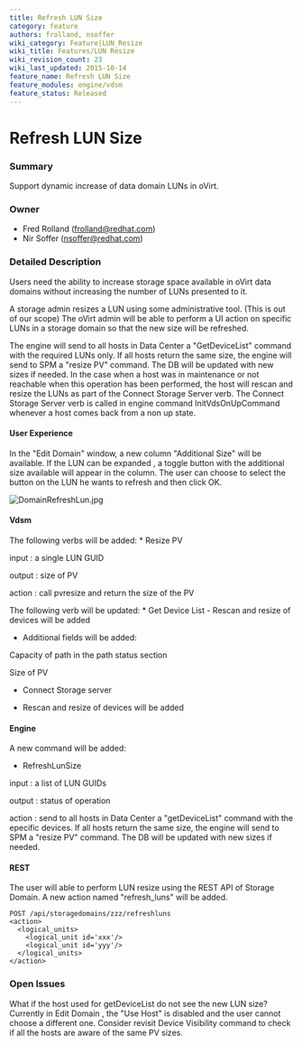 ```yaml
---
title: Refresh LUN Size
category: feature
authors: frolland, nsoffer
wiki_category: Feature|LUN_Resize
wiki_title: Features/LUN Resize
wiki_revision_count: 23
wiki_last_updated: 2015-10-14
feature_name: Refresh LUN Size
feature_modules: engine/vdsm
feature_status: Released
---
```


# Refresh LUN Size

### Summary

Support dynamic increase of data domain LUNs in oVirt.

### Owner

*   Fred Rolland (<frolland@redhat.com>)
*   Nir Soffer (<nsoffer@redhat.com>)

### Detailed Description

Users need the ability to increase storage space available in oVirt data domains without increasing the number of LUNs presented to it.

A storage admin resizes a LUN using some administrative tool. (This is out of our scope)
The oVirt admin will be able to perform a UI action on specific LUNs in a storage domain so that the new size will be refreshed.

The engine will send to all hosts in Data Center a "GetDeviceList" command with the required LUNs only.
If all hosts return the same size, the engine will send to SPM a "resize PV" command.
The DB will be updated with new sizes if needed.
 In the case when a host was in maintenance or not reachable when this operation has been performed, the host will rescan and resize the LUNs as part of the Connect Storage Server verb. The Connect Storage Server verb is called in engine command InitVdsOnUpCommand whenever a host comes back from a non up state.

#### User Experience

In the "Edit Domain" window, a new column "Additional Size" will be available. If the LUN can be expanded , a toggle button with the additional size available will appear in the column. The user can choose to select the button on the LUN he wants to refresh and then click OK.

![](DomainRefreshLun.jpg "DomainRefreshLun.jpg")

#### Vdsm

The following verbs will be added:
\* Resize PV

input : a single LUN GUID

output : size of PV

action : call pvresize and return the size of the PV

The following verb will be updated:
\* Get Device List - Rescan and resize of devices will be added
* Additional fields will be added:

Capacity of path in the path status section

Size of PV

*   Connect Storage server

* Rescan and resize of devices will be added

#### Engine

A new command will be added:

*   RefreshLunSize

input : a list of LUN GUIDs

output : status of operation

action : send to all hosts in Data Center a "getDeviceList" command with the epecific devices. If all hosts return the same size, the engine will send to SPM a "resize PV" command. The DB will be updated with new sizes if needed.

#### REST

The user will able to perform LUN resize using the REST API of Storage Domain.
A new action named "refresh_luns" will be added.
    
    POST /api/storagedomains/zzz/refreshluns
    <action>
      <logical_units>
        <logical_unit id='xxx'/>
        <logical_unit id='yyy'/>
      </logical_units>
    </action>

### Open Issues

What if the host used for getDeviceList do not see the new LUN size? Currently in Edit Domain , the "Use Host" is disabled and the user cannot choose a different one.
Consider revisit Device Visibility command to check if all the hosts are aware of the same PV sizes.

